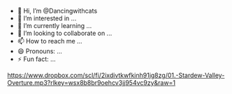 - 👋 Hi, I’m @Dancingwithcats
- 👀 I’m interested in ...
- 🌱 I’m currently learning ...
- 💞️ I’m looking to collaborate on ...
- 📫 How to reach me ...
- 😄 Pronouns: ...
- ⚡ Fun fact: ...

<!---
Dancingwithcats/Dancingwithcats is a ✨ special ✨ repository because its `README.md` (this file) appears on your GitHub profile.
You can click the Preview link to take a look at your changes.
--->
https://www.dropbox.com/scl/fi/2ixdivtkwfkinh91jg8zg/01.-Stardew-Valley-Overture.mp3?rlkey=wsx8b8br9oehcv3jj954vc9zy&raw=1
